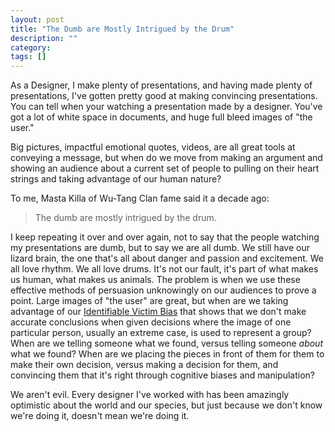 ```yaml
---
layout: post
title: "The Dumb are Mostly Intrigued by the Drum"
description: ""
category: 
tags: []
---
```


As a Designer, I make plenty of presentations, and having made plenty of presentations, I've gotten pretty good at making convincing presentations. You can tell when your watching a presentation made by a designer. You've got a lot of white space in documents, and huge full bleed images of "the user."

Big pictures, impactful emotional quotes, videos, are all great tools at conveying a message, but when do we move from making an argument and showing an audience about a current set of people to pulling on their heart strings and taking advantage of our human nature?

To me, Masta Killa of Wu-Tang Clan fame said it a decade ago:

>The dumb are mostly intrigued by the drum.

I keep repeating it over and over again, not to say that the people watching my presentations are dumb, but to say we are all dumb. We still have our lizard brain, the one that's all about danger and passion and excitement. We all love rhythm. We all love drums. It's not our fault, it's part of what makes us human, what makes us animals. The problem is when we use these effective methods of persuasion unknowingly on our audiences to prove a point. Large images of "the user" are great, but when are we taking advantage of our [Identifiable Victim Bias][1] that shows that we don't make accurate conclusions when given decisions where the image of one particular person, usually an extreme case, is used to represent a group? When are we telling someone what we found, versus telling someone *about* what we found? When are we placing the pieces in front of them for them to make their own decision, versus making a decision for them, and convincing them that it's right through cognitive biases and manipulation?

We aren't evil. Every designer I've worked with has been amazingly optimistic about the world and our species, but just because we don't know we're doing it, doesn't mean we're doing it.

[1]: http://m.wired.com/wiredscience/2010/08/the-identifiable-victim-bias/

